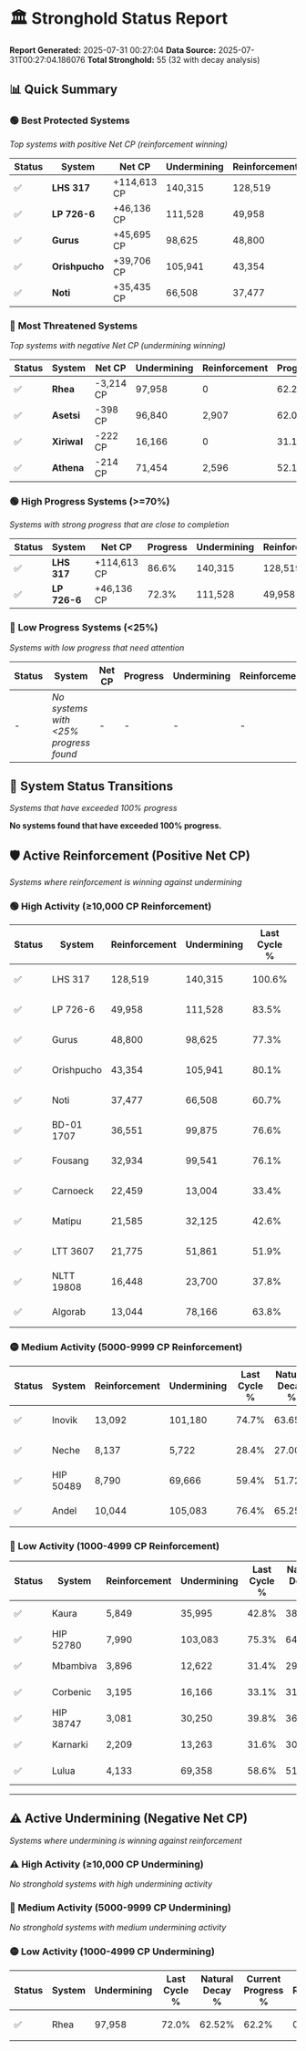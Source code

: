 # 🏛️ Stronghold Status Report

**Report Generated:** 2025-07-31 00:27:04
**Data Source:** 2025-07-31T00:27:04.186076
**Total Stronghold:** 55 (32 with decay analysis)

## 📊 Quick Summary

### 🟢 **Best Protected Systems**
*Top systems with positive Net CP (reinforcement winning)*

| Status | System | Net CP | Undermining | Reinforcement | Progress |
|--------|--------|--------|-------------|---------------|----------|
| ✅ | **LHS 317** | +114,613 CP | 140,315 | 128,519 | 86.6% |
| ✅ | **LP 726-6** | +46,136 CP | 111,528 | 49,958 | 72.3% |
| ✅ | **Gurus** | +45,695 CP | 98,625 | 48,800 | 67.4% |
| ✅ | **Orishpucho** | +39,706 CP | 105,941 | 43,354 | 69.5% |
| ✅ | **Noti** | +35,435 CP | 66,508 | 37,477 | 54.0% |

### 🔴 **Most Threatened Systems**
*Top systems with negative Net CP (undermining winning)*

| Status | System | Net CP | Undermining | Reinforcement | Progress |
|--------|--------|--------|-------------|---------------|----------|
| ✅ | **Rhea** | -3,214 CP | 97,958 | 0 | 62.2% |
| ✅ | **Asetsi** | -398 CP | 96,840 | 2,907 | 62.0% |
| ✅ | **Xiriwal** | -222 CP | 16,166 | 0 | 31.1% |
| ✅ | **Athena** | -214 CP | 71,454 | 2,596 | 52.1% |

### 🟢 **High Progress Systems (>=70%)**
*Systems with strong progress that are close to completion*

| Status | System | Net CP | Progress | Undermining | Reinforcement |
|--------|--------|--------|----------|-------------|---------------|
| ✅ | **LHS 317** | +114,613 CP | 86.6% | 140,315 | 128,519 |
| ✅ | **LP 726-6** | +46,136 CP | 72.3% | 111,528 | 49,958 |

### 🔴 **Low Progress Systems (<25%)**
*Systems with low progress that need attention*

| Status | System | Net CP | Progress | Undermining | Reinforcement |
|--------|--------|--------|----------|-------------|---------------|
| - | *No systems with <25% progress found* | - | - | - | - |
## 🔄 System Status Transitions
*Systems that have exceeded 100% progress*

**No systems found that have exceeded 100% progress.**

## 🛡️ Active Reinforcement (Positive Net CP)
*Systems where reinforcement is winning against undermining*

### 🟢 High Activity (≥10,000 CP Reinforcement)

| Status | System | Reinforcement | Undermining | Last Cycle % | Natural Decay % | Current Progress % | Current CP | Net CP | Activity |
|--------|--------|---------------|-------------|--------------|-----------------|-------------------|------------|--------|----------|
| ✅ | LHS 317 | 128,519 | 140,315 | 100.6% | 75.14% | 86.6% | 866,000 | +114,613 | 🟢 High Reinforcement |
| ✅ | LP 726-6 | 49,958 | 111,528 | 83.5% | 67.69% | 72.3% | 723,000 | +46,136 | 🟢 High Reinforcement |
| ✅ | Gurus | 48,800 | 98,625 | 77.3% | 62.83% | 67.4% | 674,000 | +45,695 | 🟢 High Reinforcement |
| ✅ | Orishpucho | 43,354 | 105,941 | 80.1% | 65.53% | 69.5% | 695,000 | +39,706 | 🟢 High Reinforcement |
| ✅ | Noti | 37,477 | 66,508 | 60.7% | 50.46% | 54.0% | 540,000 | +35,435 | 🟢 High Reinforcement |
| ✅ | BD-01 1707 | 36,551 | 99,875 | 76.6% | 63.27% | 66.6% | 665,999 | +33,299 | 🟢 High Reinforcement |
| ✅ | Fousang | 32,934 | 99,541 | 76.1% | 63.13% | 66.1% | 660,999 | +29,671 | 🟢 High Reinforcement |
| ✅ | Carnoeck | 22,459 | 13,004 | 33.4% | 29.87% | 32.1% | 321,000 | +22,265 | 🟢 High Reinforcement |
| ✅ | Matipu | 21,585 | 32,125 | 42.6% | 37.31% | 39.4% | 393,999 | +20,926 | 🟢 High Reinforcement |
| ✅ | LTT 3607 | 21,775 | 51,861 | 51.9% | 44.71% | 46.7% | 467,000 | +19,946 | 🟢 High Reinforcement |
| ✅ | NLTT 19808 | 16,448 | 23,700 | 37.8% | 33.85% | 35.4% | 354,000 | +15,530 | 🟢 High Reinforcement |
| ✅ | Algorab | 13,044 | 78,166 | 63.8% | 54.94% | 56.0% | 560,000 | +10,596 | 🟢 High Reinforcement |

### 🟡 Medium Activity (5000-9999 CP Reinforcement)

| Status | System | Reinforcement | Undermining | Last Cycle % | Natural Decay % | Current Progress % | Current CP | Net CP | Activity |
|--------|--------|---------------|-------------|--------------|-----------------|-------------------|------------|--------|----------|
| ✅ | Inovik | 13,092 | 101,180 | 74.7% | 63.65% | 64.6% | 645,999 | +9,491 | 🟡 Medium Reinforcement |
| ✅ | Neche | 8,137 | 5,722 | 28.4% | 27.00% | 27.8% | 278,000 | +8,011 | 🟡 Medium Reinforcement |
| ✅ | HIP 50489 | 8,790 | 69,666 | 59.4% | 51.72% | 52.4% | 524,000 | +6,768 | 🟡 Medium Reinforcement |
| ✅ | Andel | 10,044 | 105,083 | 76.4% | 65.25% | 65.9% | 659,000 | +6,542 | 🟡 Medium Reinforcement |

### 🔴 Low Activity (1000-4999 CP Reinforcement)

| Status | System | Reinforcement | Undermining | Last Cycle % | Natural Decay % | Current Progress % | Current CP | Net CP | Activity |
|--------|--------|---------------|-------------|--------------|-----------------|-------------------|------------|--------|----------|
| ✅ | Kaura | 5,849 | 35,995 | 42.8% | 38.71% | 39.2% | 392,000 | +4,852 | 🔵 Low Reinforcement |
| ✅ | HIP 52780 | 7,990 | 103,083 | 75.3% | 64.53% | 65.0% | 650,000 | +4,694 | 🔵 Low Reinforcement |
| ✅ | Mbambiva | 3,896 | 12,622 | 31.4% | 29.73% | 30.1% | 301,000 | +3,719 | 🔵 Low Reinforcement |
| ✅ | Corbenic | 3,195 | 16,166 | 33.1% | 31.19% | 31.5% | 315,000 | +3,134 | 🔵 Low Reinforcement |
| ✅ | HIP 38747 | 3,081 | 30,250 | 39.8% | 36.56% | 36.8% | 368,000 | +2,417 | 🔵 Low Reinforcement |
| ✅ | Karnarki | 2,209 | 13,263 | 31.6% | 30.07% | 30.3% | 303,000 | +2,259 | 🔵 Low Reinforcement |
| ✅ | Lulua | 4,133 | 69,358 | 58.6% | 51.51% | 51.7% | 517,000 | +1,888 | 🔵 Low Reinforcement |


---

## ⚠️ Active Undermining (Negative Net CP)
*Systems where undermining is winning against reinforcement*

### ⚠️ High Activity (≥10,000 CP Undermining)

*No stronghold systems with high undermining activity*

### 🔶 Medium Activity (5000-9999 CP Undermining)

*No stronghold systems with medium undermining activity*

### 🟡 Low Activity (1000-4999 CP Undermining)

| Status | System | Undermining | Last Cycle % | Natural Decay % | Current Progress % | Reinforcement | Current CP | Net CP | Activity |
|--------|--------|-------------|--------------|-----------------|-------------------|---------------|------------|--------|----------|
| ✅ | Rhea | 97,958 | 72.0% | 62.52% | 62.2% | 0 | 622,000 | -3,214 | 🟡 Low Undermining |
